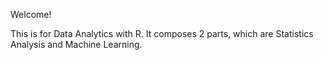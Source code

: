 Welcome! 

This is for Data Analytics with R.
It composes 2 parts, which are Statistics Analysis and Machine Learning.
